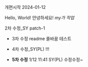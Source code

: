 개편시작 2024-01-12

Hello, World!
안녕하세요!
_my가 작업_

2차 수정\_SY
patch-1

- 3차 수정 readme 줄바꿈 테스트

- 4차 수정\_SY(PL) !!!

- **5차 수정** 1/12 11:41 SY(PL) 수정수정~
